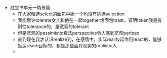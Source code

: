 - 红宝书单元一情景篇
	- 在大家精选select的面包中她一个也没有挑选selection
	- 我能默许tolerate女儿和他在一起together烤面包toast，证明token我是有耐性tolerance的，是宽容的tolerant
	- 但是悲观的pessimistic看法perspective令人感到茫然perlpex
	- 直到现在我才认识realize到，在感情中，实际reality起作用react的，能够抵达reach目标的，都是那些面对现实的realistic人
	-
